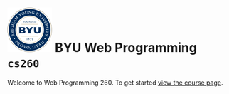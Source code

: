 # ![byu](byuLogo.png) BYU **Web Programming** `cs260`

Welcome to Web Programming 260. To get started [view the course page](profile/README.md).
